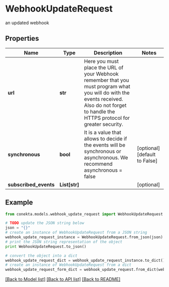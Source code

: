 # WebhookUpdateRequest

an updated webhook

## Properties
Name | Type | Description | Notes
------------ | ------------- | ------------- | -------------
**url** | **str** | Here you must place the URL of your Webhook remember that you must program what you will do with the events received. Also do not forget to handle the HTTPS protocol for greater security. | 
**synchronous** | **bool** | It is a value that allows to decide if the events will be synchronous or asynchronous. We recommend asynchronous &#x3D; false | [optional] [default to False]
**subscribed_events** | **List[str]** |  | [optional] 

## Example

```python
from conekta.models.webhook_update_request import WebhookUpdateRequest

# TODO update the JSON string below
json = "{}"
# create an instance of WebhookUpdateRequest from a JSON string
webhook_update_request_instance = WebhookUpdateRequest.from_json(json)
# print the JSON string representation of the object
print WebhookUpdateRequest.to_json()

# convert the object into a dict
webhook_update_request_dict = webhook_update_request_instance.to_dict()
# create an instance of WebhookUpdateRequest from a dict
webhook_update_request_form_dict = webhook_update_request.from_dict(webhook_update_request_dict)
```
[[Back to Model list]](../README.md#documentation-for-models) [[Back to API list]](../README.md#documentation-for-api-endpoints) [[Back to README]](../README.md)


